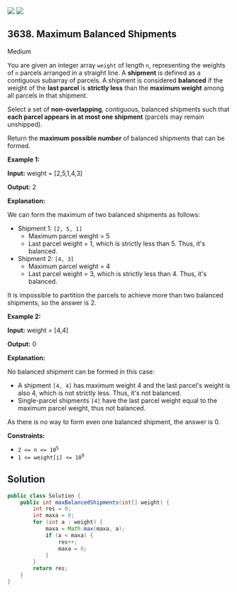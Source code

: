 [![](https://img.shields.io/github/stars/javadev/LeetCode-in-Java?label=Stars&style=flat-square)](https://github.com/javadev/LeetCode-in-Java)
[![](https://img.shields.io/github/forks/javadev/LeetCode-in-Java?label=Fork%20me%20on%20GitHub%20&style=flat-square)](https://github.com/javadev/LeetCode-in-Java/fork)

## 3638\. Maximum Balanced Shipments

Medium

You are given an integer array `weight` of length `n`, representing the weights of `n` parcels arranged in a straight line. A **shipment** is defined as a contiguous subarray of parcels. A shipment is considered **balanced** if the weight of the **last parcel** is **strictly less** than the **maximum weight** among all parcels in that shipment.

Select a set of **non-overlapping**, contiguous, balanced shipments such that **each parcel appears in at most one shipment** (parcels may remain unshipped).

Return the **maximum possible number** of balanced shipments that can be formed.

**Example 1:**

**Input:** weight = [2,5,1,4,3]

**Output:** 2

**Explanation:**

We can form the maximum of two balanced shipments as follows:

*   Shipment 1: `[2, 5, 1]`
    *   Maximum parcel weight = 5
    *   Last parcel weight = 1, which is strictly less than 5. Thus, it's balanced.
*   Shipment 2: `[4, 3]`
    *   Maximum parcel weight = 4
    *   Last parcel weight = 3, which is strictly less than 4. Thus, it's balanced.

It is impossible to partition the parcels to achieve more than two balanced shipments, so the answer is 2.

**Example 2:**

**Input:** weight = [4,4]

**Output:** 0

**Explanation:**

No balanced shipment can be formed in this case:

*   A shipment `[4, 4]` has maximum weight 4 and the last parcel's weight is also 4, which is not strictly less. Thus, it's not balanced.
*   Single-parcel shipments `[4]` have the last parcel weight equal to the maximum parcel weight, thus not balanced.

As there is no way to form even one balanced shipment, the answer is 0.

**Constraints:**

*   <code>2 <= n <= 10<sup>5</sup></code>
*   <code>1 <= weight[i] <= 10<sup>9</sup></code>

## Solution

```java
public class Solution {
    public int maxBalancedShipments(int[] weight) {
        int res = 0;
        int maxa = 0;
        for (int a : weight) {
            maxa = Math.max(maxa, a);
            if (a < maxa) {
                res++;
                maxa = 0;
            }
        }
        return res;
    }
}
```